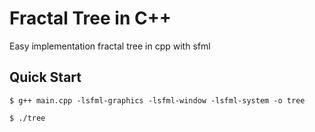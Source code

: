 # Fractal Tree in C++

Easy implementation fractal tree in cpp with sfml

## Quick Start

```
$ g++ main.cpp -lsfml-graphics -lsfml-window -lsfml-system -o tree

$ ./tree
```
